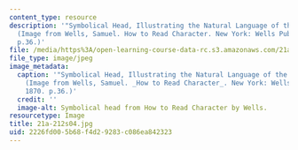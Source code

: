 ```yaml
---
content_type: resource
description: '"Symbolical Head, Illustrating the Natural Language of the Faculties."
  (Image from Wells, Samuel. How to Read Character. New York: Wells Publishing, 1870.
  p.36.)'
file: /media/https%3A/open-learning-course-data-rc.s3.amazonaws.com/21a-212-myth-ritual-and-symbolism-spring-2004/2226fd005b68f4d29283c086ea842323_21a-212s04.jpg
file_type: image/jpeg
image_metadata:
  caption: '"Symbolical Head, Illustrating the Natural Language of the Faculties."
    (Image from Wells, Samuel. _How to Read Character_. New York: Wells Publishing,
    1870. p.36.)'
  credit: ''
  image-alt: Symbolical head from How to Read Character by Wells.
resourcetype: Image
title: 21a-212s04.jpg
uid: 2226fd00-5b68-f4d2-9283-c086ea842323
---
```

